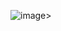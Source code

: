 ![image](https://github.com/yaoidirector/yaoidirector/assets/101906553/317a33b4-7be9-47b6-bdea-f512a63aee64)>
